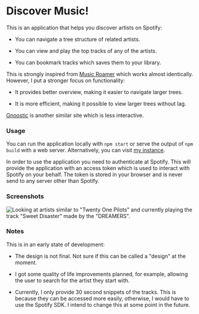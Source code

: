 # Discover Music!

This is an application that helps you discover artists on Spotify:

-   You can navigate a tree structure of related artists.

-   You can view and play the top tracks of any of the artists.

-   You can bookmark tracks which saves them to your library.

This is strongly inspired from [Music Roamer][1] which works almost identically.
However, I put a stronger focus on functionality:

-   It provides better overview, making it easier to navigate larger trees.

-   It is more efficient, making it possible to view larger trees without lag.

[Gnoostic][2] is another similar site which is less interactive.

### Usage

You can run the application locally with `npm start` or serve the output of `npm build` with a web server.
Alternatively, you can visit [my instance][3].

In order to use the application you need to authenticate at Spotify.
This will provide the application with an access token which is used to interact with Spotify on your behalf.
The token is stored in your browser and is never send to any server other than Spotify.

### Screenshots

![Looking at artists similar to "Twenty One Pilots" and currently playing the track "Sweet Disaster" made by the "DREAMERS".][4]

### Notes

This is in an early state of development:

-   The design is not final.
    Not sure if this can be called a "design" at the moment.

-   I got some quality of life improvements planned, for example, allowing the user to search for the artist they start with.

-   Currently, I only provide 30 second snippets of the tracks.
    This is because they can be accessed more easily, otherwise, I would have to use the Spotify SDK.
    I intend to change this at some point in the future.

  [1]: https://musicroamer.com/
  [2]: https://www.gnoosic.com/
  [3]: https://md.asynts.com/
  [4]: docs/media/0001_screenshot.png

